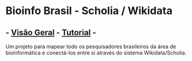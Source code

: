 # Bioinfo Brasil - Scholia / Wikidata

## \- [Visão Geral](./dashboard.md) - [Tutorial](./tutorial.md) -

Um projeto para mapear todo os pesquisadores brasileiros da área
de bioinformática e conectá-los entre si através do sistema
Wikidata/Scholia.
